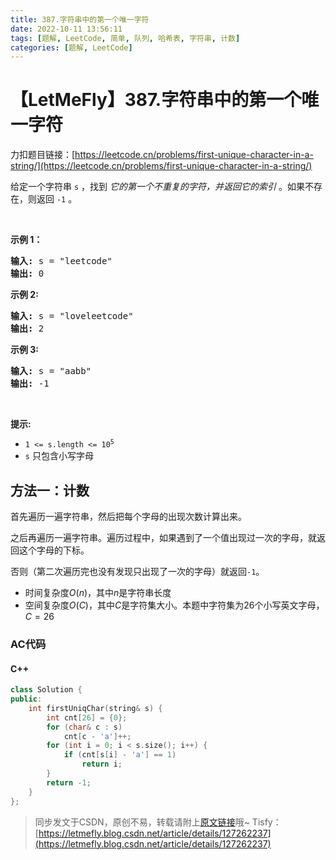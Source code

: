 ```yaml
---
title: 387.字符串中的第一个唯一字符
date: 2022-10-11 13:56:11
tags: [题解, LeetCode, 简单, 队列, 哈希表, 字符串, 计数]
categories: [题解, LeetCode]
---
```


# 【LetMeFly】387.字符串中的第一个唯一字符

力扣题目链接：[https://leetcode.cn/problems/first-unique-character-in-a-string/](https://leetcode.cn/problems/first-unique-character-in-a-string/)

<p>给定一个字符串&nbsp;<code>s</code>&nbsp;，找到 <em>它的第一个不重复的字符，并返回它的索引</em> 。如果不存在，则返回 <code>-1</code>&nbsp;。</p>

<p>&nbsp;</p>

<p><strong>示例 1：</strong></p>

<pre>
<strong>输入:</strong> s = "leetcode"
<strong>输出:</strong> 0
</pre>

<p><strong>示例 2:</strong></p>

<pre>
<strong>输入:</strong> s = "loveleetcode"
<strong>输出:</strong> 2
</pre>

<p><strong>示例 3:</strong></p>

<pre>
<strong>输入:</strong> s = "aabb"
<strong>输出:</strong> -1
</pre>

<p>&nbsp;</p>

<p><strong>提示:</strong></p>

<ul>
	<li><code>1 &lt;= s.length &lt;= 10<sup>5</sup></code></li>
	<li><code>s</code>&nbsp;只包含小写字母</li>
</ul>


    
## 方法一：计数

首先遍历一遍字符串，然后把每个字母的出现次数计算出来。

之后再遍历一遍字符串。遍历过程中，如果遇到了一个值出现过一次的字母，就返回这个字母的下标。

否则（第二次遍历完也没有发现只出现了一次的字母）就返回```-1```。

+ 时间复杂度$O(n)$，其中$n$是字符串长度
+ 空间复杂度$O(C)$，其中$C$是字符集大小。本题中字符集为26个小写英文字母，$C=26$

### AC代码

#### C++

```cpp
class Solution {
public:
    int firstUniqChar(string& s) {
        int cnt[26] = {0};
        for (char& c : s)
            cnt[c - 'a']++;
        for (int i = 0; i < s.size(); i++) {
            if (cnt[s[i] - 'a'] == 1)
                return i;
        }
        return -1;
    }
};
```

> 同步发文于CSDN，原创不易，转载请附上[原文链接](https://blog.letmefly.xyz/2022/10/11/LeetCode%200387.%E5%AD%97%E7%AC%A6%E4%B8%B2%E4%B8%AD%E7%9A%84%E7%AC%AC%E4%B8%80%E4%B8%AA%E5%94%AF%E4%B8%80%E5%AD%97%E7%AC%A6/)哦~
> Tisfy：[https://letmefly.blog.csdn.net/article/details/127262237](https://letmefly.blog.csdn.net/article/details/127262237)
